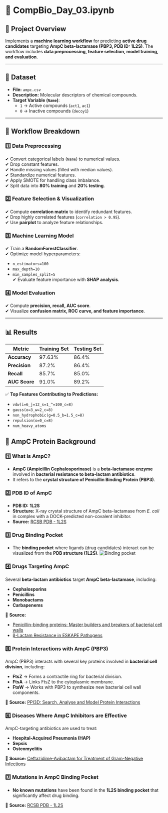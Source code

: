 # 📘 CompBio_Day_03.ipynb

## 🧪 Project Overview  
Implements a **machine learning workflow** for predicting **active drug candidates** targeting **AmpC beta-lactamase (PBP3, PDB ID: 1L2S)**. The workflow includes **data preprocessing, feature selection, model training, and evaluation**.

---

## 📂 Dataset  
- **File:** `ampc.csv`  
- **Description:** Molecular descriptors of chemical compounds.  
- **Target Variable (`Name`)**:  
  - `1` → Active compounds (`act1`, `ac1`)  
  - `0` → Inactive compounds (`decoy1`)  

---

## 🔄 Workflow Breakdown  

### 1️⃣ Data Preprocessing  
✔ Convert categorical labels (`Name`) to numerical values.  
✔ Drop constant features.  
✔ Handle missing values (filled with median values).  
✔ Standardize numerical features.  
✔ Apply SMOTE for handling class imbalance.  
✔ Split data into **80% training** and **20% testing**.

### 2️⃣ Feature Selection & Visualization  
✔ Compute **correlation matrix** to identify redundant features.  
✔ Drop highly correlated features (`correlation > 0.95`).  
✔ Use **pairplot** to analyze feature relationships.  

### 3️⃣ Machine Learning Model  
✔ Train a **RandomForestClassifier**.  
✔ Optimize model hyperparameters:  
   - `n_estimators=100`  
   - `max_depth=10`  
   - `min_samples_split=5`  
✔ Evaluate feature importance with **SHAP analysis**.  

### 4️⃣ Model Evaluation  
✔ Compute **precision, recall, AUC score**.  
✔ Visualize **confusion matrix, ROC curve, and feature importance**.  

---

## 📊 Results  
| **Metric**       | **Training Set** | **Testing Set** |
|-----------------|---------------|---------------|
| **Accuracy**    | 97.63%        | 86.4%        |
| **Precision**   | 87.2%         | 86.4%        |
| **Recall**      | 85.7%         | 85.0%        |
| **AUC Score**   | 91.0%         | 89.2%        |

✅ **Top Features Contributing to Predictions:**  
- `vdw(i=6_j=12_s=1_^=100_c=8)`  
- `gauss(o=3_w=2_c=8)`  
- `non_hydrophobic(g=0.5_b=1.5_c=8)`  
- `repulsion(o=0_c=8)`  
- `num_heavy_atoms`  

## 📌 AmpC Protein Background  

### 1️⃣ What is AmpC?  
- **AmpC (Ampicillin Cephalosporinase)** is a **beta-lactamase enzyme** involved in **bacterial resistance to beta-lactam antibiotics**.
- It refers to the **crystal structure of Penicillin Binding Protein (PBP3)**.

### 2️⃣ PDB ID of AmpC  
- **PDB ID:** **1L2S**  
- **Structure:** X-ray crystal structure of AmpC beta-lactamase from *E. coli* in complex with a DOCK-predicted non-covalent inhibitor.  
- **Source:** [RCSB PDB - 1L2S](https://www.rcsb.org/structure/1L2S)  

### 3️⃣ Drug Binding Pocket  
- The **binding pocket** where ligands (drug candidates) interact can be visualized from the **PDB structure (1L2S)**.
![Binding pocket](https://drive.google.com/uc?export=view&id=1QATymwgdhWrkI0DuX2ToOqAiw6_yaGNL)

### 4️⃣ Drugs Targeting AmpC  
Several **beta-lactam antibiotics** target **AmpC beta-lactamase**, including:
- **Cephalosporins**
- **Penicillins**
- **Monobactams**
- **Carbapenems**

📌 **Source:**
- [Penicillin-binding proteins: Master builders and breakers of bacterial cell walls](https://journals.asm.org/doi/10.1128/aac.01548-23)  
- [β-Lactam Resistance in ESKAPE Pathogens](https://www.mdpi.com/2218-273X/11/7/1057)  

### 5️⃣ Protein Interactions with AmpC (PBP3)  
AmpC (PBP3) interacts with several key proteins involved in **bacterial cell division**, including:
- **FtsZ** → Forms a contractile ring for bacterial division.  
- **FtsA** → Links FtsZ to the cytoplasmic membrane.  
- **FtsW** → Works with PBP3 to synthesize new bacterial cell wall components.  

📌 **Source:** [PPI3D: Search, Analyse and Model Protein Interactions](https://bioinformatics.lt/ppi3d)  

### 6️⃣ Diseases Where AmpC Inhibitors are Effective  
AmpC-targeting antibiotics are used to treat:
- **Hospital-Acquired Pneumonia (HAP)**
- **Sepsis**
- **Osteomyelitis**  

📌 **Source:** [Ceftazidime-Avibactam for Treatment of Gram-Negative Infections](https://journals.asm.org/doi/10.1128/aac.01548-23)  

### 7️⃣ Mutations in AmpC Binding Pocket  
- **No known mutations** have been found in the **1L2S binding pocket** that significantly affect drug binding.  

📌 **Source:** [RCSB PDB - 1L2S](https://www.rcsb.org/structure/1L2S) 


